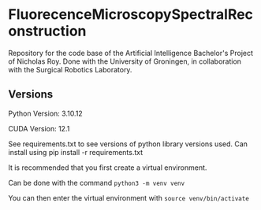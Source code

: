 # FluorecenceMicroscopySpectralReconstruction
Repository for the code base of the Artificial Intelligence Bachelor's Project of Nicholas Roy. Done with the University of Groningen, in collaboration with the Surgical Robotics Laboratory.

## Versions

Python Version: 3.10.12

CUDA Version: 12.1

See requirements.txt to see versions of python library versions used.
Can install using pip install -r requirements.txt 

It is recommended that you first create a virtual environment.

Can be done with the command `python3 -m venv venv`

You can then enter the virtual environment with `source venv/bin/activate`





